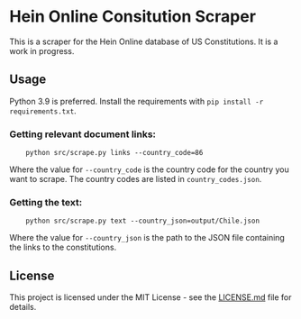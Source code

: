 # Hein Online Consitution Scraper

This is a scraper for the Hein Online database of US Constitutions. It is a work in progress.

## Usage

Python 3.9 is preferred. Install the requirements with `pip install -r requirements.txt`. 

### Getting relevant document links:

        python src/scrape.py links --country_code=86

Where the value for `--country_code` is the country code for the country you want to scrape. The country codes are listed in `country_codes.json`.

### Getting the text:

        python src/scrape.py text --country_json=output/Chile.json

Where the value for `--country_json` is the path to the JSON file containing the links to the constitutions.

## License

This project is licensed under the MIT License - see the [LICENSE.md](LICENSE.md) file for details.